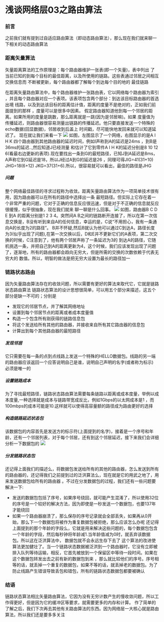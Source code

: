 # 浅谈网络层03之路由算法
### 前言
之前我们就有提到过自适应路由算法（即动态路由算法），那么现在我们就来聊一下相关的动态路由算法

### 距离矢量算法
矢量距离算法的工作原理是：每个路由器维护一张表(即一个矢量)，表中列出
了当前已知的到每个目标的最佳距离，以及所使用的链路。这些表通过邻居之间相互交换信息而
不断被更新，每个路由器都了解每个到达每个目的地的 最佳链路

在距离矢量路由算法中，每个路由器维护一张路由表，它以网络每个路由器为索引
，并且每个路由器对应一个表项。该表项包含两个部分：到达该目标路由器的首选出境
线路，以及到达该目标的距离估计值，距离的度量不是绝对的，正如我们前面提到的那样
，度量可以是很多中因素。
假定路由器知道他到每一个邻居的距离。如果所用的度量是跳数，那么距离就是一跳(因为是邻居嘛)。如果
度量值为传播延迟，则路由器很容易测量出链路的传播延迟。他只要直接发送一个特殊的echo数据(回显数据)，邻居收到后盖上
时间戳，尽可能快地发回来就可以知道延迟了。
现在就让我们来看一下
![](https://github.com/SeaHub/BlogOfComputerNetwork/blob/master/res/dvr.png)
如图，左图显示了一个网络，右图显示的是A I H K 四个路由器到其他路由器的延迟时间，例如I声称到A的延迟是24ms ，到B是36ms的延迟..,然后知道J已经测量
和估计了它到零件A I H K的延迟分别是8 10 12 6(看最右边更新的表项).现在要找出一条到G的最短路径，已知J到A延迟是8ms，A声称它到G延迟是18，所以J经过A到G的延迟是26
，同理可得JIG=41(31+10) JHG=18(6+12) JKG=37(31+6).所以，很容易就可以看出，最佳的路径是JHG
##### 问题
整个网络最佳路径的寻求过程称为收敛。距离矢量路由算法作为一项简单技术很有用，因为路由器可以在所有的路径中选择出一条
最短路径。但实际上它存在着一个非常严重的问题，它对于正确的信息反应很迅速，但是对于不正确的信息就反应很缓慢，似乎很抽象，现在我们就来
聊一聊是什么回事。
![](https://github.com/SeaHub/BlogOfComputerNetwork/blob/master/res/cti.png)
如图，路由器B C D E 到A 的距离分别是1 2 3 4。突然间A B之间的链路断开连接了，所以在第一次信息交换是，B没有听到来自A的任何信息，幸运的是，C说“不用担心，我有一条通向A的长度为2的路径”。
B并不怀疑,然后B就认为他可以通过C到达A，路径长度为3(似乎出现了问题),在第一次交换以后，D和E并不更新它们的A表项，第二次交换的时候，C注意到了，他有两个邻居声称了一条延迟为3的
到达A的路径，它随机挑选一条，并把自己到A的距离更新为4，这个时候，我们应该发现出现了问题了，逐渐地，所有的路由器都会趋向无穷大，但是所需的交换的次数依赖于代表无穷大的
数值。所以，明智的做法是把无穷大设置为最长的路径加一
### 链路状态路由
因为矢量路由算法存在的收敛问题，所以需要有更好的算法来取代它，它就是链路状态路由算法
链路状态算法的设计思想很简单，可以用五个部分来描述，这五个部分是缺一不可的；分别是
* 发现它的邻居节点，并了解其网络地址
* 设置到每个邻居节点的距离或者成本度量值
* 构造一个包含所有刚获得的链路信息包
* 将这个发送给所有其他的路由器，并接收来自所有其它路由器的信息包
* 计算出到每个其他路由器的最短路径
##### 发现邻居
它只需要在每一条的点到点线路上发送一个特殊的HELLO数据包。线路的另一端的路由器应该返回一个应答说明自己是谁，说明自己声明的名字(或者称为标示)
必须是唯一的
##### 设置链路成本
为了寻找最短路径，链路状态路由算法需要每条链路以距离或成本度量，举例以成本度量,一种选择就是成本与链路带宽成反比，例如1Gbps的以太网成本是1
，而100mbps的成本可能是10.这样就可以使得高容量额的路径成为路由更好的选择
##### 构造链路延迟状态包
该数据包的内容首先是发送方的标示符(上面提到的名字)，接着是一个序号和年龄，还有一个邻居列表，对于每个邻居，还有到这个邻居延迟，接下来我们会详细分析一下数据包的
![](https://github.com/SeaHub/BlogOfComputerNetwork/blob/master/res/con.png)
##### 分发链路状态包
还记得上面我们的描述么，将数据包发送给所有的其他的路由器，怎么发送到所有的路由器的，还记得我们之前提到过的泛洪算法么，现在就是它的用武之地了，用来发送数据包给所有的路由器
。不过在分发数据包的过程，我们还有一些问题要解决一下:
* 发送的数据包包括了序号，如果序号绕回，就可能产生混淆了，所以使用32位的序号是一个较好的解决方法，因为即使是一秒发送一个数据包，也要137年才能绕回
* 如果一个路由器崩溃了，那么保存的序号记录就会全部丢失，如果再从0开始，那么下一个数据包将被作为重复数据包被拒绝，那么应该怎么办呢
还记得上面提到的那个年龄的字段么，它就是用来解决这些问题的，每个数据包包含一个年龄的字段，然后每秒钟将年龄减1.当年龄值减为0时，就丢弃该数据包。所以这在泛洪算法中，
数据包就不会永远生存下去了
这个算法的改进使算法更加健壮了。当一个链路状态数据被泛洪到一个路由器时，它没有立即被排入队列等待运输，相反，它首先被放到一个保留区中等待一段时间。如果在这个数据包转发出去之前有新的数据包到来
，那么就比较他们的序号。序号相等的话，就丢掉一个重复的数据包，如果不等的话，就丢掉老的数据包。为了防止线路产生错误导致丢包和错包，所有的链路状态数据包都要被确认
### 结语
链路状态算法相比矢量路由算法，它因为没有无穷计数产生的慢收敛问题，所以工作得更好，但是因为它的缓冲区等要求，就需要更多的内存和计算。
作了简单的了解之后，我们下次再去其他有关路由算法的东西。因为网络层一大核心就是路由算法，所以我们还是要多多关注

